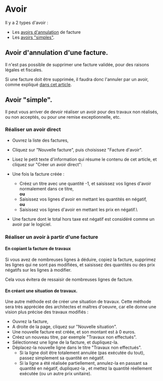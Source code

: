 # Avoir

Il y a 2 types d'avoir :

* Les [avoirs d'annulation](realiser-un-avoir.md#avoir-dannulation-dune-facture) de facture
* Les [avoirs "simples"](realiser-un-avoir.md#avoir-simple).

## Avoir d'annulation d'une facture.

Il n'est pas possible de supprimer une facture validée, pour des raisons légales et fiscales.

Si une facture doit être supprimée, il faudra donc l'annuler par un avoir, comme expliqué [dans cet article](modifier-supprimer-ou-annuler-une-facture.md#annulation).

## Avoir "simple".

Il peut vous arriver de devoir réaliser un avoir pour des travaux non réalisés, ou non acceptés, ou pour une remise exceptionnelle, etc.

### Réaliser un avoir direct

* Ouvrez la liste des factures,
* Cliquez sur "Nouvelle facture", puis choisissez "Facture d'avoir".
* Lisez le petit texte d'information qui résume le contenu de cet article, et cliquez sur "Créer un avoir direct":
* Une fois la facture créée :
  * Créez un titre avec une quantité -1, et saisissez vos lignes d'avoir normalement dans ce titre,\
    **ou**
  * Saisissez vos lignes d'avoir en mettant les quantités en négatif,\
    **ou**
  * Saisissez vos lignes d'avoir en mettant les prix en négatif.\

* Une facture dont le total hors taxe est négatif est considéré comme un avoir par le logiciel.

### Réaliser un avoir à partir d'une facture

#### En copiant la facture de travaux

Si vous avez de nombreuses lignes à déduire, copiez la facture, supprimez les lignes qui ne sont pas  modifiées, et saisissez des quantités ou des prix négatifs sur les lignes à modifier. 

Cela vous évitera de ressaisir de nombreuses lignes de facture.

#### En créant une situation de travaux.

Une autre méthode est de créer une situation de travaux. Cette méthode sera très appréciée des architectes et maîtres d'oeuvre, car elle donne une vision plus précise des travaux modifiés :

* Ouvrez la facture,
* A droite de la page, cliquez sur "Nouvelle situation".
* Une nouvelle facture est créée, et son montant est à 0 euros.
* Créez un nouveau titre, par exemple "Travaux non effectués".
* Sélectionnez une ligne de la facture, et dupliquez-la.
* Déplacez-la nouvelle ligne dans le titre "Travaux non effectués".
  * Si la ligne doit être totalement annulée (pas exécutée du tout), passez simplement sa quantité en négatif.
  * Si la ligne a été réalisée partiellement, annulez-la en passant sa quantité en négatif, dupliquez-la , et mettez la quantité réellement exécutée (ou un autre prix unitaire).

